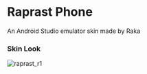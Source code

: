 # Raprast Phone

An Android Studio emulator skin made by Raka

### Skin Look
![raprast_r1](https://user-images.githubusercontent.com/88265749/142752665-03763019-937f-441a-b706-5a73a8ddc1c8.png)
